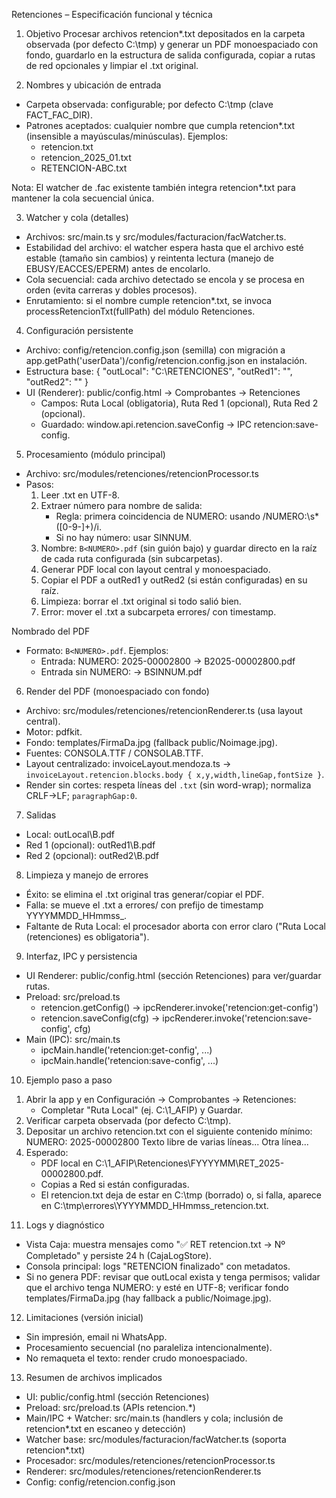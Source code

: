 Retenciones – Especificación funcional y técnica

1) Objetivo
Procesar archivos retencion*.txt depositados en la carpeta observada (por defecto C:\tmp) y generar un PDF monoespaciado con fondo, guardarlo en la estructura de salida configurada, copiar a rutas de red opcionales y limpiar el .txt original.

2) Nombres y ubicación de entrada
- Carpeta observada: configurable; por defecto C:\tmp (clave FACT_FAC_DIR).
- Patrones aceptados: cualquier nombre que cumpla retencion*.txt (insensible a mayúsculas/minúsculas). Ejemplos:
  - retencion.txt
  - retencion_2025_01.txt
  - RETENCION-ABC.txt

Nota: El watcher de .fac existente también integra retencion*.txt para mantener la cola secuencial única.

3) Watcher y cola (detalles)
- Archivos: src/main.ts y src/modules/facturacion/facWatcher.ts.
- Estabilidad del archivo: el watcher espera hasta que el archivo esté estable (tamaño sin cambios) y reintenta lectura (manejo de EBUSY/EACCES/EPERM) antes de encolarlo.
- Cola secuencial: cada archivo detectado se encola y se procesa en orden (evita carreras y dobles procesos).
- Enrutamiento: si el nombre cumple retencion*.txt, se invoca processRetencionTxt(fullPath) del módulo Retenciones.

4) Configuración persistente
- Archivo: config/retencion.config.json (semilla) con migración a app.getPath('userData')/config/retencion.config.json en instalación.
- Estructura base:
{
  "outLocal": "C:\\RETENCIONES",
  "outRed1": "",
  "outRed2": ""
}
- UI (Renderer): public/config.html → Comprobantes → Retenciones
  - Campos: Ruta Local (obligatoria), Ruta Red 1 (opcional), Ruta Red 2 (opcional).
  - Guardado: window.api.retencion.saveConfig → IPC retencion:save-config.

5) Procesamiento (módulo principal)
- Archivo: src/modules/retenciones/retencionProcessor.ts
- Pasos:
  1. Leer .txt en UTF-8.
  2. Extraer número para nombre de salida:
     - Regla: primera coincidencia de NUMERO: <valor> usando /NUMERO:\s*([0-9\-]+)/i.
     - Si no hay número: usar SINNUM.
  3. Nombre: `B<NUMERO>.pdf` (sin guión bajo) y guardar directo en la raíz de cada ruta configurada (sin subcarpetas).
  4. Generar PDF local con layout central y monoespaciado.
  5. Copiar el PDF a outRed1 y outRed2 (si están configuradas) en su raíz.
  6. Limpieza: borrar el .txt original si todo salió bien.
  7. Error: mover el .txt a subcarpeta errores/ con timestamp.

Nombrado del PDF
- Formato: `B<NUMERO>.pdf`. Ejemplos:
  - Entrada: NUMERO: 2025-00002800 → B2025-00002800.pdf
  - Entrada sin NUMERO: → BSINNUM.pdf

6) Render del PDF (monoespaciado con fondo)
- Archivo: src/modules/retenciones/retencionRenderer.ts (usa layout central).
- Motor: pdfkit.
- Fondo: templates/FirmaDa.jpg (fallback public/Noimage.jpg).
- Fuentes: CONSOLA.TTF / CONSOLAB.TTF.
- Layout centralizado: invoiceLayout.mendoza.ts → `invoiceLayout.retencion.blocks.body { x,y,width,lineGap,fontSize }`.
- Render sin cortes: respeta líneas del `.txt` (sin word-wrap); normaliza CRLF→LF; `paragraphGap:0`.

7) Salidas
- Local: outLocal\B<NUMERO>.pdf
- Red 1 (opcional): outRed1\B<NUMERO>.pdf
- Red 2 (opcional): outRed2\B<NUMERO>.pdf

8) Limpieza y manejo de errores
- Éxito: se elimina el .txt original tras generar/copiar el PDF.
- Falla: se mueve el .txt a errores/ con prefijo de timestamp YYYYMMDD_HHmmss_.
- Faltante de Ruta Local: el procesador aborta con error claro ("Ruta Local (retenciones) es obligatoria").

9) Interfaz, IPC y persistencia
- UI Renderer: public/config.html (sección Retenciones) para ver/guardar rutas.
- Preload: src/preload.ts
  - retencion.getConfig() → ipcRenderer.invoke('retencion:get-config')
  - retencion.saveConfig(cfg) → ipcRenderer.invoke('retencion:save-config', cfg)
- Main (IPC): src/main.ts
  - ipcMain.handle('retencion:get-config', ...)
  - ipcMain.handle('retencion:save-config', ...)

10) Ejemplo paso a paso
1. Abrir la app y en Configuración → Comprobantes → Retenciones:
   - Completar "Ruta Local" (ej. C:\1_AFIP) y Guardar.
2. Verificar carpeta observada (por defecto C:\tmp).
3. Depositar un archivo retencion.txt con el siguiente contenido mínimo:
NUMERO: 2025-00002800
Texto libre de varias líneas...
Otra línea...
4. Esperado:
   - PDF local en C:\1_AFIP\Retenciones\FYYYYMM\RET_2025-00002800.pdf.
   - Copias a Red si están configuradas.
   - El retencion.txt deja de estar en C:\tmp (borrado) o, si falla, aparece en C:\tmp\errores\YYYYMMDD_HHmmss_retencion.txt.

11) Logs y diagnóstico
- Vista Caja: muestra mensajes como "✅ RET retencion.txt → Nº <NUMERO> Completado" y persiste 24 h (CajaLogStore).
- Consola principal: logs "RETENCION finalizado" con metadatos.
- Si no genera PDF: revisar que outLocal exista y tenga permisos; validar que el archivo tenga NUMERO: y esté en UTF-8; verificar fondo templates/FirmaDa.jpg (hay fallback a public/Noimage.jpg).

12) Limitaciones (versión inicial)
- Sin impresión, email ni WhatsApp.
- Procesamiento secuencial (no paraleliza intencionalmente).
- No remaqueta el texto: render crudo monoespaciado.

13) Resumen de archivos implicados
- UI: public/config.html (sección Retenciones)
- Preload: src/preload.ts (APIs retencion.*)
- Main/IPC + Watcher: src/main.ts (handlers y cola; inclusión de retencion*.txt en escaneo y detección)
- Watcher base: src/modules/facturacion/facWatcher.ts (soporta retencion*.txt)
- Procesador: src/modules/retenciones/retencionProcessor.ts
- Renderer: src/modules/retenciones/retencionRenderer.ts
- Config: config/retencion.config.json


